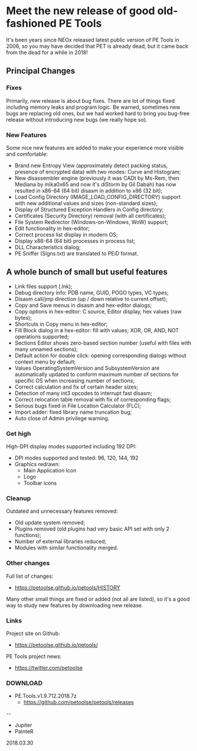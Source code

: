 # Meet the new release of good old-fashioned PE Tools

It's been years since NEOx released latest public version of PE Tools in 2006, so you may have decided that PET is already dead, but it came back from the dead for a while in 2018!

## Principal Changes

### Fixes

Primarily, new release is about bug fixes. There are lot of things fixed including memory leaks and program logic. Be warned, sometimes new bugs are replacing old ones, but we had worked hard to bring you bug-free release without introducing new bugs (we really hope so).

### New Features

Some nice new features are added to make your experience more visible and comfortable:

- Brand new Entropy View (approximately detect packing status, presence of encrypted data) with two modes: Curve and Histogram;
- New disassembler engine (previously it was CADt by Ms-Rem, then Mediana by mika0x65 and now it's diStorm by Gil Dabah) has now resulted in x86-64 (64 bit) disasm in addition to x86 (32 bit);
- Load Config Directory (IMAGE_LOAD_CONFIG_DIRECTORY) support with new additional values and sizes (non-standard sizes);
- Display of Structured Exception Handlers in Config directory;
- Certificates (Security Directory) removal (with all certificates);
- File System Redirector (Windows-on-Windows, WoW) support;
- Edit functionality in hex-editor;
- Correct process list display in modern OS;
- Display x86-64 (64 bit) processes in process list;
- DLL Characteristics dialog;
- PE Sniffer (Signs.txt) are translated to PEiD format.

## A whole bunch of small but useful features

- Link files support (.lnk);
- Debug directory info: PDB name, GUID, POGO types, VC types;
- Disasm call/jmp direction (up / down relative to current offset);
- Copy and Save menus in disasm and hex-editor dialogs;
- Copy options in hex-editor: C source, Editor display, hex values (raw bytes);
- Shortcuts in Copy menu in hex-editor;
- Fill Block dialog in в hex-editor: fill with values; XOR, OR, AND, NOT operations supported;
- Sections Editor shows zero-based section number (useful with files with many unnamed sections);
- Default action for double click: opening corresponding dialogs without context menu by default;
- Values OperatingSystemVersion and SubsystemVersion are automatically updated to conform maximum number of sections for specific OS when increasing number of sections;
- Correct calculation and fix of certain header sizes;
- Detection of many int3 opcodes to interrupt fast disasm;
- Correct relocation table removal with fix of corresponding flags;
- Serious bugs fixed in File Location Calculator (FLC);
- Import adder: fixed library name truncation bug;
- Auto close of Admin privilege warning.

### Get high

High-DPI display modes supported including 192 DPI:
- DPI modes supported and tested: 96, 120, 144, 192
- Graphics redrawn:
  - Main Application Icon
  - Logo
  - Toolbar icons

### Cleanup

Outdated and unnecessary features removed:
- Old update system removed;
- Plugins removed (old plugins had very basic API set with only 2 functions);
- Number of external libraries reduced;
- Modules with similar functionality merged.

### Other changes

Full list of changes:
- https://petoolse.github.io/petools/HISTORY

Many other small things are fixed or added (not all are listed), so it's a good way to study new features by downloading new release.

### Links

Project site on Github:
- https://petoolse.github.io/petools/

PE Tools project news:
- https://twitter.com/petoolse

### DOWNLOAD

- PE.Tools.v1.9.712.2018.7z
  - https://github.com/petoolse/petools/releases

--
- Jupiter
- PainteR

2018.03.30
